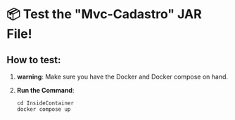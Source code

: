 # 📦 Test the "Mvc-Cadastro" JAR File!

## How to test:

1. **warning**: Make sure you have the Docker and Docker compose on hand.

2. **Run the Command**:

     ```shell
     cd InsideContainer
     docker compose up
